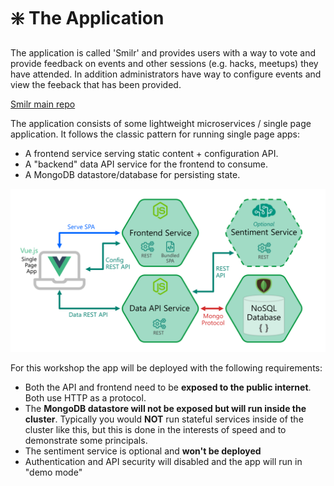 # ❇️ The Application

The application is called 'Smilr' and provides users with a way to vote and provide feedback on events and other sessions (e.g. hacks, meetups) they have attended. In addition administrators have way to configure events and view the feeback that has been provided.

[Smilr main repo](https://github.com/benc-uk/smilr)

The application consists of some lightweight microservices / single page application. It follows the classic pattern for running single page apps:

- A frontend service serving static content + configuration API.
- A "backend" data API service for the frontend to consume.
- A MongoDB datastore/database for persisting state.

![Architecture](./architecture.png)

For this workshop the app will be deployed with the following requirements:

- Both the API and frontend need to be **exposed to the public internet**. Both use HTTP as a protocol.
- The **MongoDB datastore will not be exposed but will run inside the cluster**. Typically you would **NOT** run stateful services inside of the cluster like this, but this is done in the interests of speed and to demonstrate some principals.
- The sentiment service is optional and **won't be deployed**
- Authentication and API security will disabled and the app will run in "demo mode"